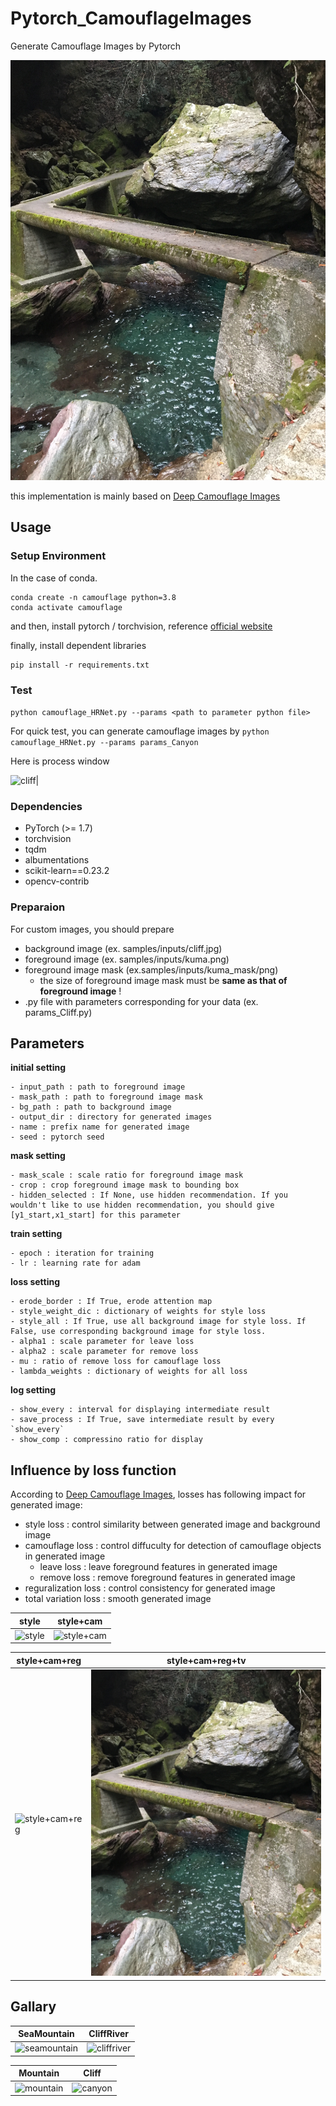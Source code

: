 # Pytorch_CamouflageImages
Generate Camouflage Images by Pytorch


![Sample](samples/camouflages/camouflage_canyon.png)

this implementation is mainly based on [Deep Camouflage Images](http://zhangqing-home.net/files/papers/2020/aaai2020.pdf) 

## Usage
### Setup Environment
In the case of conda.
```
conda create -n camouflage python=3.8
conda activate camouflage
```
and then, install pytorch / torchvision, reference [official website](https://pytorch.org/get-started/locally/)

finally, install dependent libraries
```
pip install -r requirements.txt
```

### Test
```python camouflage_HRNet.py --params <path to parameter python file>```

For quick test, you can generate camouflage images by ```python camouflage_HRNet.py --params params_Canyon```

Here is process window

![cliff](samples/camouflages/window.png)|

### Dependencies
- PyTorch (>= 1.7)
- torchvision
- tqdm
- albumentations
- scikit-learn==0.23.2
- opencv-contrib

### Preparaion
For custom images, you should prepare 
- background image (ex. samples/inputs/cliff.jpg)
- foreground image (ex. samples/inputs/kuma.png)
- foreground image mask (ex.samples/inputs/kuma_mask/png)
    - the size of foreground image mask must be **same as that of foreground image** !
- .py file with parameters corresponding for your data (ex. params_Cliff.py)

## Parameters
**initial setting**
```
- input_path : path to foreground image
- mask_path : path to foreground image mask
- bg_path : path to background image
- output_dir : directory for generated images
- name : prefix name for generated image
- seed : pytorch seed
```

**mask setting**
```
- mask_scale : scale ratio for foreground image mask
- crop : crop foreground image mask to bounding box
- hidden_selected : If None, use hidden recommendation. If you wouldn't like to use hidden recommendation, you should give [y1_start,x1_start] for this parameter
```

**train setting**
```
- epoch : iteration for training
- lr : learning rate for adam
```

**loss setting**
```
- erode_border : If True, erode attention map
- style_weight_dic : dictionary of weights for style loss
- style_all : If True, use all background image for style loss. If False, use corresponding background image for style loss.
- alpha1 : scale parameter for leave loss
- alpha2 : scale parameter for remove loss
- mu : ratio of remove loss for camouflage loss
- lambda_weights : dictionary of weights for all loss
```

**log setting**
```
- show_every : interval for displaying intermediate result
- save_process : If True, save intermediate result by every `show_every`
- show_comp : compressino ratio for display
```

## Influence by loss function
According to [Deep Camouflage Images](http://zhangqing-home.net/files/papers/2020/aaai2020.pdf), losses has following impact for generated image:

- style loss : control similarity between generated image and background image
- camouflage loss : control diffuculty for detection of camouflage objects in generated image
    - leave loss : leave foreground features in generated image
    - remove loss : remove foreground features in generated image
- reguralization loss : control consistency for generated image
- total variation loss : smooth generated image

|style|style+cam|
|---|---|
|![style](samples/camouflages/camouflage_style.png)|![style+cam](samples/camouflages/camouflage_style+cam.png)|

|style+cam+reg|style+cam+reg+tv|
|---|---|
|![style+cam+reg](samples/camouflages/camouflage_style+cam+reg.png)|![style+cam+reg+tv](samples/camouflages/camouflage_canyon.png)|

## Gallary

|SeaMountain|CliffRiver|
|---|---|
|![seamountain](samples/camouflages/camouflage_seamountain.png)|![cliffriver](samples/camouflages/camouflage_cliffriver.png)|

|Mountain|Cliff|
|---|---|
|![mountain](samples/camouflages/camouflage_mountain.png)|![canyon](samples/camouflages/camouflage_cliff.png)|
